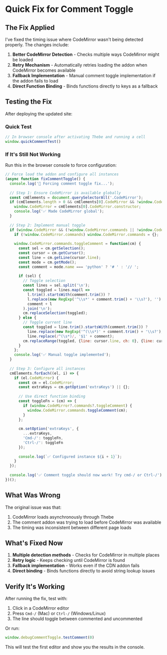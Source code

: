 # Quick Fix for Comment Toggle

## The Fix Applied

I've fixed the timing issue where CodeMirror wasn't being detected properly. The changes include:

1. **Better CodeMirror Detection** - Checks multiple ways CodeMirror might be loaded
2. **Retry Mechanism** - Automatically retries loading the addon when CodeMirror becomes available
3. **Fallback Implementation** - Manual comment toggle implementation if the addon fails to load
4. **Direct Function Binding** - Binds functions directly to keys as a fallback

## Testing the Fix

After deploying the updated site:

### Quick Test
```javascript
// In browser console after activating Thebe and running a cell
window.quickCommentTest()
```

### If It's Still Not Working

Run this in the browser console to force configuration:

```javascript
// Force load the addon and configure all instances
(async function fixCommentToggle() {
  console.log('🔧 Forcing comment toggle fix...');
  
  // Step 1: Ensure CodeMirror is available globally
  const cmElements = document.querySelectorAll('.CodeMirror');
  if (cmElements.length > 0 && cmElements[0].CodeMirror && !window.CodeMirror) {
    window.CodeMirror = cmElements[0].CodeMirror.constructor;
    console.log('✅ Made CodeMirror global');
  }
  
  // Step 2: Implement manual toggle
  if (window.CodeMirror && (!window.CodeMirror.commands || !window.CodeMirror.commands.toggleComment)) {
    if (!window.CodeMirror.commands) window.CodeMirror.commands = {};
    
    window.CodeMirror.commands.toggleComment = function(cm) {
      const sel = cm.getSelection();
      const cursor = cm.getCursor();
      const line = cm.getLine(cursor.line);
      const mode = cm.getMode();
      const comment = mode.name === 'python' ? '# ' : '// ';
      
      if (sel) {
        // Toggle selection
        const lines = sel.split('\n');
        const toggled = lines.map(l => 
          l.trim().startsWith(comment.trim()) ? 
          l.replace(new RegExp('^\\s*' + comment.trim() + '\\s?'), '') : 
          comment + l
        ).join('\n');
        cm.replaceSelection(toggled);
      } else {
        // Toggle current line
        const toggled = line.trim().startsWith(comment.trim()) ?
          line.replace(new RegExp('^(\\s*)' + comment.trim() + '\\s?'), '$1') :
          line.replace(/^(\s*)/, '$1' + comment);
        cm.replaceRange(toggled, {line: cursor.line, ch: 0}, {line: cursor.line, ch: line.length});
      }
    };
    console.log('✅ Manual toggle implemented');
  }
  
  // Step 3: Configure all instances
  cmElements.forEach((el, i) => {
    if (el.CodeMirror) {
      const cm = el.CodeMirror;
      const extraKeys = cm.getOption('extraKeys') || {};
      
      // Use direct function binding
      const toggleFn = (cm) => {
        if (window.CodeMirror?.commands?.toggleComment) {
          window.CodeMirror.commands.toggleComment(cm);
        }
      };
      
      cm.setOption('extraKeys', {
        ...extraKeys,
        'Cmd-/': toggleFn,
        'Ctrl-/': toggleFn
      });
      
      console.log(`✅ Configured instance ${i + 1}`);
    }
  });
  
  console.log('✅ Comment toggle should now work! Try cmd-/ or Ctrl-/');
})();
```

## What Was Wrong

The original issue was that:
1. CodeMirror loads asynchronously through Thebe
2. The comment addon was trying to load before CodeMirror was available
3. The timing was inconsistent between different page loads

## What's Fixed Now

1. **Multiple detection methods** - Checks for CodeMirror in multiple places
2. **Retry logic** - Keeps checking until CodeMirror is found
3. **Fallback implementation** - Works even if the CDN addon fails
4. **Direct binding** - Binds functions directly to avoid string lookup issues

## Verify It's Working

After running the fix, test with:
1. Click in a CodeMirror editor
2. Press `Cmd-/` (Mac) or `Ctrl-/` (Windows/Linux)
3. The line should toggle between commented and uncommented

Or run:
```javascript
window.debugCommentToggle.testComment(0)
```

This will test the first editor and show you the results in the console.